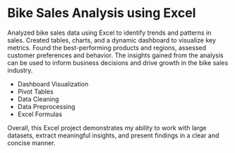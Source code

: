 # Bike Sales Analysis using Excel
Analyzed bike sales data using Excel to identify trends and patterns in sales. Created tables, charts, and a dynamic dashboard to visualize key metrics. Found the best-performing products and regions, assessed customer preferences and behavior. The insights gained from the analysis can be used to inform business decisions and drive growth in the bike sales industry.

* Dashboard Visualization
* Pivot Tables
* Data Cleaning
* Data Preprocessing
* Excel Formulas

Overall, this Excel project demonstrates my ability to work with large datasets, extract meaningful insights, and present findings in a clear and concise manner.
